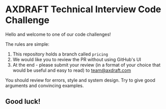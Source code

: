 # AXDRAFT Technical Interview Code Challenge

Hello and welcome to one of our code challenges!

The rules are simple:

1. This repository holds a branch called `pricing`
2. We would like you to review the PR without using GitHub's UI
3. At the end - please submit your review (in a format of your choice that would be useful and easy to read) to team@axdraft.com

You should review for errors, style and system design. Try to give good arguments and convincing examples.

## Good luck!

